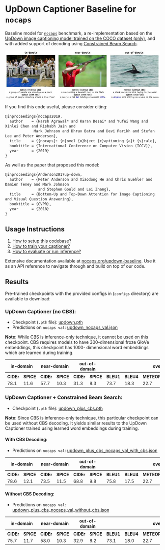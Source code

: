 UpDown Captioner Baseline for `nocaps`
=====================================

Baseline model for [`nocaps`][1] benchmark, a re-implementation based on the
[UpDown image captioning model trained on the COCO dataset (only)](https://github.com/peteanderson80/up-down-captioner),
and with added support of decoding using [Constrained Beam Search][8].

![predictions generated by updown model](docs/_static/qualitative_examples.jpg)

If you find this code useful, please consider citing:

```text
@inproceedings{nocaps2019,
  author    = {Harsh Agrawal* and Karan Desai* and Yufei Wang and Xinlei Chen and Rishabh Jain and
             Mark Johnson and Dhruv Batra and Devi Parikh and Stefan Lee and Peter Anderson},
  title     = {{nocaps}: {n}ovel {o}bject {c}aptioning {a}t {s}cale},
  booktitle = {International Conference on Computer Vision (ICCV)},
  year      = {2019}
}
```

As well as the paper that proposed this model: 

```text
@inproceedings{Anderson2017up-down,
  author    = {Peter Anderson and Xiaodong He and Chris Buehler and Damien Teney and Mark Johnson
               and Stephen Gould and Lei Zhang},
  title     = {Bottom-Up and Top-Down Attention for Image Captioning and Visual Question Answering},
  booktitle = {CVPR},
  year      = {2018}
}
```

Usage Instructions
------------------

1. [How to setup this codebase?][2]
2. [How to train your captioner?][3]
3. [How to evaluate or run inference?][4]

Extensive documentation available at [nocaps.org/updown-baseline](https://nocaps.org/updown-baseline).
Use it as an API reference to navigate through and build on top of our code.


Results
-------

Pre-trained checkpoints with the provided configs in (`configs` directory) are available to download:

### UpDown Captioner (no CBS):

- Checkpoint (`.pth` file): [updown.pth](https://www.dropbox.com/s/0ueshhdysc8oqyq/updown.pth)
- Predictions on `nocaps val`: [updown_nocaps_val.json](https://www.dropbox.com/s/caewx67vbd5qe9c/updown_nocaps_val.json)

**Note:** While CBS is inference-only technique, it cannot be used on this checkpoint. CBS
requires models to have 300-dimensional froze GloVe embeddings, this checkpoint has 1000-
dimensional word embeddings which are learned during training.

<table>
  <tr>
    <th colspan="2">in-domain</th>
    <th colspan="2">near-domain</th>
    <th colspan="2">out-of-domain</th>
    <th colspan="6">overall</th>
  </tr>
  <tr>
    <th>CIDEr</th><th>SPICE</th>
    <th>CIDEr</th><th>SPICE</th>
    <th>CIDEr</th><th>SPICE</th>
    <th>BLEU1</th><th>BLEU4</th><th>METEOR</th><th>ROUGE</th><th>CIDEr</th><th>SPICE</th>
  </tr>
  <tr>
    <td>78.1</td><td>11.6</td>
    <td>57.7</td><td>10.3</td>
    <td>31.3</td><td>8.3</td>
    <td>73.7</td><td>18.3</td><td>22.7</td><td>50.4</td><td>55.3</td><td>10.1</td>
  </tr>
</table>


### UpDown Captioner + Constrained Beam Search:

- Checkpoint (`.pth` file): [updown_plus_cbs.pth](https://www.dropbox.com/s/dajlwdn22betk4a/updown_plus_cbs.pth)

**Note:** Since CBS is inference-only technique, this particular checkpoint can be used
without CBS decoding. It yields similar results to the UpDown Captioner trained using
learned word embeddings during training.

#### With CBS Decoding:

- Predictions on `nocaps val`: [updown_plus_cbs_nocaps_val_with_cbs.json](https://www.dropbox.com/s/gwehyfaijfpi5tj/updown_plus_cbs_nocaps_val_with_cbs.json)

<table>
  <tr>
    <th colspan="2">in-domain</th>
    <th colspan="2">near-domain</th>
    <th colspan="2">out-of-domain</th>
    <th colspan="6">overall</th>
  </tr>
  <tr>
    <th>CIDEr</th><th>SPICE</th>
    <th>CIDEr</th><th>SPICE</th>
    <th>CIDEr</th><th>SPICE</th>
    <th>BLEU1</th><th>BLEU4</th><th>METEOR</th><th>ROUGE</th><th>CIDEr</th><th>SPICE</th>
  </tr>
  <tr>
    <td>78.6</td><td>12.1</td>
    <td>73.5</td><td>11.5</td>
    <td>68.8</td><td>9.8</td>
    <td>75.8</td><td>17.5</td><td>22.7</td><td>51.1</td><td>73.3</td><td>11.3</td>
  </tr>
</table>

#### Without CBS Decoding:

- Predictions on `nocaps val`: [updown_plus_cbs_nocaps_val_without_cbs.json](https://www.dropbox.com/s/12kwcciw9t1mldt/updown_plus_cbs_nocaps_val_without_cbs.json)

<table>
  <tr>
    <th colspan="2">in-domain</th>
    <th colspan="2">near-domain</th>
    <th colspan="2">out-of-domain</th>
    <th colspan="6">overall</th>
  </tr>
  <tr>
    <th>CIDEr</th><th>SPICE</th>
    <th>CIDEr</th><th>SPICE</th>
    <th>CIDEr</th><th>SPICE</th>
    <th>BLEU1</th><th>BLEU4</th><th>METEOR</th><th>ROUGE</th><th>CIDEr</th><th>SPICE</th>
  </tr>
  <tr>
    <td>75.7</td><td>11.7</td>
    <td>58.0</td><td>10.3</td>
    <td>32.9</td><td>8.2</td>
    <td>73.1</td><td>18.0</td><td>22.7</td><td>50.2</td><td>55.4</td><td>10.1</td>
  </tr>
</table>


[1]: https://nocaps.org
[2]: https://nocaps.org/updown-baseline/setup_dependencies.html
[3]: https://nocaps.org/updown-baseline/training.html
[4]: https://nocaps.org/updown-baseline/evaluation_inference.html

[5]: https://github.com/nocaps-org/updown-baseline/blob/master/updown/utils/checkpointing.py
[6]: https://github.com/nocaps-org/updown-baseline/blob/master/updown/config.py
[7]: https://arxiv.org/abs/1707.07998
[8]: https://arxiv.org/abs/1612.00576
